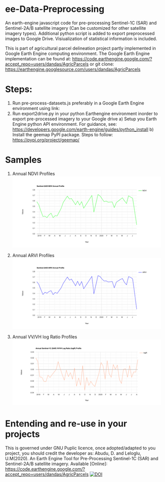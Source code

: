 # ee-Data-Preprocessing
An earth-engine javascript code for pre-processing Sentinel-1C (SAR) and Sentinel-2A/B satellite imagery (Can be customized for other satellite imagery types). Additional python script is added to export preprocessed images to Google Drive. Visiualization of statistical information is included.

This is part of agricultural parcel delineation project partly implemented in Google Earth Engine computing environment. The Google Earth Engine implementation can be found at: https://code.earthengine.google.com/?accept_repo=users/dandas/AgricParcels or git clone: https://earthengine.googlesource.com/users/dandas/AgricParcels

# Steps:
1. Run pre-process-datasets.js preferably in a Google Earth Engine environment using link: 
2. Run export2drive.py in your python Earthengine environment inorder to export pre-processed imagery to your Google drive
  a) Setup you Earth Engine python API environment. For guidance, see: https://developers.google.com/earth-engine/guides/python_install
  b) Install the geemap PyPI package. Steps to follow: https://pypi.org/project/geemap/
  
# Samples
1. Annual NDVI Profiles
![alt text](https://github.com/dandas102/ee-Data-Preprocessing/blob/master/outputs/ee-chart-NDVI.png?raw=true)

2. Annual ARVI Profiles
![alt text](https://github.com/dandas102/ee-Data-Preprocessing/blob/master/outputs/ee-chart-ARVI.png?raw=true)

3. Annual VV/VH log Ratio Profiles
![alt text](https://github.com/dandas102/ee-Data-Preprocessing/blob/master/outputs/ee-chart-logR.png?raw=true)

# Entending and re-use in your projects
This is governed under GNU Puplic licence, once adopted/adapted to you project, you should credit the developer as:
Abudu, D. and Leloglu, U.M(2020). An Earth Engine Tool for Pre-Processing Sentinel-1C (SAR) and Sentinel-2A/B satellite imagery. Available [Online]: https://code.earthengine.google.com/?accept_repo=users/dandas/AgricParcels
[![DOI](https://github.com/dandas102/ee-Data-Preprocessing/tree/master.svg)]([https://data.caltech.edu/badge/latestdoi/110025475](https://github.com/dandas102/ee-Data-Preprocessing/tree/master)https://github.com/dandas102/ee-Data-Preprocessing/tree/master)


